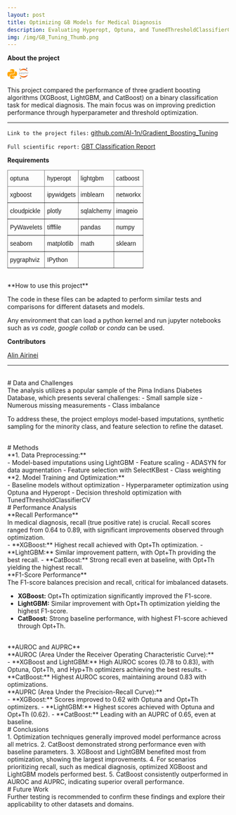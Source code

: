 ```yaml
---
layout: post
title: Optimizing GB Models for Medical Diagnosis
description: Evaluating Hyperopt, Optuna, and TunedThresholdClassifierCV on Gradient Boosting 
img: /img/GB_Tuning_Thumb.png
---
```


**About the project**

![](/img/python_icon.png) ![](/img/jupyter_icon.png)

This project compared the performance of three gradient boosting algorithms (XGBoost, LightGBM, and CatBoost) on a binary classification task for medical diagnosis. The main focus was on improving prediction performance through hyperparameter and threshold optimization.

---

`Link to the project files:` <a href="https://github.com/Al-1n/Gradient_Boosting_Tuning">github.com/Al-1n/Gradient_Boosting_Tuning</a> 

`Full scientific report:`  <a href="https://github.com/Al-1n/Gradient_Boosting_Tuning/blob/main/Docs/GBT_classification_report.pdf">GBT Classification Report</a>

**Requirements**

<style type="text/css">
.tg  {border-collapse:collapse;border-spacing:0;}
.tg td{border-color:black;border-style:solid;border-width:1px;font-family:Arial, sans-serif;font-size:14px;
  overflow:hidden;padding:10px 5px;word-break:normal;}
.tg th{border-color:black;border-style:solid;border-width:1px;font-family:Arial, sans-serif;font-size:14px;
  font-weight:normal;overflow:hidden;padding:10px 5px;word-break:normal;}
.tg .tg-0pky{border-color:inherit;text-align:left;vertical-align:top}
</style>
<table class="tg">
<thead>
  <tr>
    <th class="tg-0pky">optuna</th>
    <th class="tg-0pky">hyperopt</th>
    <th class="tg-0pky">lightgbm</th> 
    <th class="tg-0pky">catboost</th>    
  </tr>
</thead>
<tbody>
  <tr>
    <td class="tg-0pky">xgboost</td>
    <td class="tg-0pky">ipywidgets</td>
    <td class="tg-0pky">imblearn</td> 
    <th class="tg-0pky">networkx</th>    
  </tr>
  <tr>
    <th class="tg-0pky">cloudpickle</th> 
    <td class="tg-0pky">plotly</td>
    <td class="tg-0pky">sqlalchemy</td>
    <td class="tg-0pky">imageio</td>    
  </tr>
  <tr>
    <th class="tg-0pky">PyWavelets</th> 
    <td class="tg-0pky">tifffile</td>
    <td class="tg-0pky">pandas</td>
    <td class="tg-0pky">numpy</td>    
  </tr>
  <tr>
    <th class="tg-0pky">seaborn</th> 
    <td class="tg-0pky">matplotlib</td>
    <td class="tg-0pky">math</td>
    <td class="tg-0pky">sklearn</td>    
  </tr>
  <tr>
    <th class="tg-0pky">pygraphviz</th> 
    <td class="tg-0pky">IPython</td>
    <td class="tg-0pky"></td>
    <td class="tg-0pky"></td>    
  </tr>
</tbody>
</table>
      
<br/>
**How to use this project**

The code in these files can be adapted to perform similar tests and comparisons for different datasets and models.  

Any environment that can load a python kernel and run jupyter notebooks such as *vs code*, *google collab* or *conda* can be used.


**Contributors**

<a href="https://www.linkedin.com/in/alin-airinei/">Alin Airinei</a>

---

<br/>    
# Data and Challenges

<br/>   
The analysis utilizes a popular sample of the Pima Indians Diabetes Database, which presents several challenges:
- Small sample size
- Numerous missing measurements 
- Class imbalance

To address these, the project employs model-based imputations, synthetic sampling for the minority class, and feature selection to refine the dataset.

<br/>   
# Methods

<br/>   
**1. Data Preprocessing:**

<br/>   
- Model-based imputations using LightGBM
- Feature scaling
- ADASYN for data augmentation
- Feature selection with SelectKBest
- Class weighting

<br/>   
**2. Model Training and Optimization:**
<br/>  
- Baseline models without optimization
- Hyperparameter optimization using Optuna and Hyperopt
- Decision threshold optimization with TunedThresholdClassifierCV

<br/>   
# Performance Analysis

<br/>  
**Recall Performance**

<br/>  
In medical diagnosis, recall (true positive rate) is crucial. Recall scores ranged from 0.64 to 0.89, with significant improvements observed through optimization.

<br/>  
- **XGBoost:** Highest recall achieved with Opt+Th optimization.
- **LightGBM:** Similar improvement pattern, with Opt+Th providing the best recall.
- **CatBoost:** Strong recall even at baseline, with Opt+Th yielding the highest recall.

<br/>  
**F1-Score Performance**

<br/>  
The F1-score balances precision and recall, critical for imbalanced datasets.

<br/>  

- **XGBoost:** Opt+Th optimization significantly improved the F1-score.
- **LightGBM:** Similar improvement with Opt+Th optimization yielding the highest F1-score.
- **CatBoost:** Strong baseline performance, with highest F1-score achieved through Opt+Th.

<br/>  
**AUROC and AUPRC**

<br/>  
**AUROC (Area Under the Receiver Operating Characteristic Curve):**

<br/>  
- **XGBoost and LightGBM:** High AUROC scores (0.78 to 0.83), with Optuna, Opt+Th, and Hyp+Th optimizers achieving the best results.
- **CatBoost:** Highest AUROC scores, maintaining around 0.83 with optimizations.
<br/>  
**AUPRC (Area Under the Precision-Recall Curve):**

<br/>  
- **XGBoost:** Scores improved to 0.62 with Optuna and Opt+Th optimizers.
- **LightGBM:** Highest scores achieved with Optuna and Opt+Th (0.62).
- **CatBoost:** Leading with an AUPRC of 0.65, even at baseline.

<br/>   
# Conclusions

<br/>   
1. Optimization techniques generally improved model performance across all metrics.
2. CatBoost demonstrated strong performance even with baseline parameters.
3. XGBoost and LightGBM benefited most from optimization, showing the largest improvements.
4. For scenarios prioritizing recall, such as medical diagnosis, optimized XGBoost and LightGBM models performed best.
5. CatBoost consistently outperformed in AUROC and AUPRC, indicating superior overall performance.

<br/>   
# Future Work

<br/>   
Further testing is recommended to confirm these findings and explore their applicability to other datasets and domains.

<br/>  
